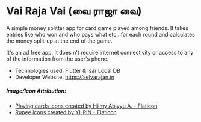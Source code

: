 # Vai Raja Vai (வை ராஜா வை)

A simple money splitter app for card game played among friends. It takes entries like who won and who pays what etc.. for each round and calculates the money split-up at the end of the game.

It's an ad free app. It does n't require internet connectivity or access to any of the information from the user's phone.

- Technologies used: Flutter & Isar Local DB
- Developer Website: https://selvarajan.in

##### Image/Icon Attribution:

- [Playing cards icons created by Hilmy Abiyyu A. - Flaticon](https://www.flaticon.com/free-icons/playing-cards)
- [Rupee icons created by YI-PIN - Flaticon](https://www.flaticon.com/free-icons/rupee)